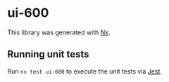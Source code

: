# ui-600

This library was generated with [Nx](https://nx.dev).

## Running unit tests

Run `nx test ui-600` to execute the unit tests via [Jest](https://jestjs.io).
